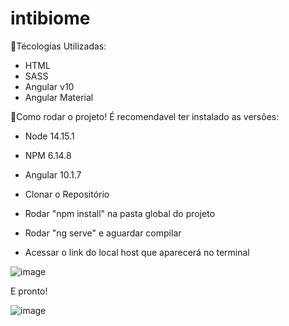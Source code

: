 # intibiome

🎯Técologias Utilizadas:
- HTML
- SASS
- Angular v10
- Angular Material

🚀Como rodar o projeto!
É recomendavel ter instalado as versões:
- Node 14.15.1
- NPM 6.14.8
- Angular 10.1.7

- Clonar o Repositório
- Rodar "npm install" na pasta global do projeto
- Rodar "ng serve" e aguardar compilar
- Acessar o link do local host que aparecerá no terminal 

![image](https://user-images.githubusercontent.com/87042636/160514530-53a81f25-7a0f-4907-b0c9-cf9bd373b33a.png)

E pronto!

![image](https://user-images.githubusercontent.com/87042636/160514434-7ff502e1-d641-4fc0-a1ec-b473cfe7a6d5.png)
